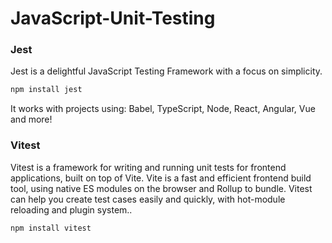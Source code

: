 # JavaScript-Unit-Testing

### Jest
Jest is a delightful JavaScript Testing Framework with a focus on simplicity.
```python
npm install jest
```
It works with projects using: Babel, TypeScript, Node, React, Angular, Vue and more!


### Vitest
Vitest is a framework for writing and running unit tests for frontend applications, built on top of Vite. Vite is a fast and efficient frontend build tool, using native ES modules on the browser and Rollup to bundle. Vitest can help you create test cases easily and quickly, with hot-module reloading and plugin system..
```python
npm install vitest
```